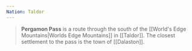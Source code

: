 ```yaml
---
Nation: Taldor
---
```

> **Pergamon Pass** is a route through the south of the [[World's Edge Mountains|Worlds Edge Mountains]] in [[Taldor]]. The closest settlement to the pass is the town of [[Dalaston]].